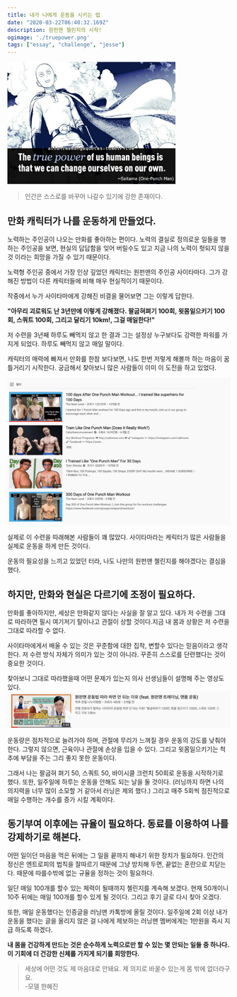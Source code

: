 ```yaml
---
title: 내가 나에게 운동을 시키는 법 
date: "2020-03-22T06:40:32.169Z"
description: 원펀맨 첼린지의 시작! 
ogimage: './truepower.png'
tags: ["essay", "challenge", "jesse"]
---
```


![saitama](./truepower.png)
>인간은 스스로를 바꾸어 나갈수 있기에 강한 존재이다.

## 만화 캐릭터가 나를 운동하게 만들었다.

노력하는 주인공이 나오는 만화를 좋아하는 편이다. 노력의 결실로 정의로운 일들을 행하는 주인공을 보면, 현실의 답답함을 잊어 버릴수도 있고 지금 나의 노력이 헛되지 않을 것 이라는 희망을 가질 수 있기 때문이다. 

노력형 주인공 중에서 가장 인상 깊었던 캐릭터는 원펀맨의 주인공 사이타마다. 그가 강해진 방법이 다른 캐릭터들에 비해 매우 현실적이기 때문이다.

작중에서 누가 사이타마에게 강해진 비결을 물어보면 그는 이렇게 답한다.

**"아무리 괴로워도 난 3년만에 이렇게 강해졌다. 팔굽혀펴기 100회, 윗몸일으키기 100회, 스쿼트 100회, 그리고 달리기 10km!, 그걸 매일한다!"**

저 수련을 3년째 하루도 빼먹지 않고 한 결과 그는 설정상 누구보다도 강력한 파워를 가지게 되었다. 하루도 빼먹지 않고 매일 말이다. 

캐릭터의 매력에 빠져서 만화를 한참 보다보면, 나도 한번 저렇게 해볼까 하는 마음이 꿈틀거리기 시작한다. 궁금해서 찾아보니 많은 사람들이 이미 이 도전을 하고 있었다.

![challenger](./onepuchchallenge.png)

실제로 이 수련을 따래해본 사람들이 꽤 많았다. 사이타마라는 케릭터가 많은 사람들을 실제로 운동을 하게 만든 것이다. 

운동의 필요성을 느끼고 있었던 터라, 나도 나만의 원펀맨 첼린지를 해야겠다는 결심을 했다. 

## 하지만, 만화와 현실은 다르기에 조정이 필요하다.

만화를 좋아하지만, 세상은 만화같지 않다는 사실을 잘 알고 있다. 내가 저 수련을 그대로 따라하면 필시 여기저기 탈이나고 관절이 상할 것이다.지금 내 몸과 상황은 저 수련을 그대로 따라할 수 없다. 

사이타마에게서 배울 수 있는 것은 꾸준함에 대한 집착, 변할수 있다는 믿음이라고 생각한다. 저 수련 방식 자체가 의미가 있는 것이 아니라. 꾸준히 스스로를 단련했다는 것이 중요한 것이다. 

찾아보니 그대로 따라했을때 어떤 문제가 있는지 의사 선생님들이 설명해 주는 영상도 있다.
![donotonepunch](./noonepuch.png)

운동량은 점차적으로 늘려가야 하며, 관절에 무리가 느껴질 경우 운동의 강도를 낮춰야 한다. 그렇지 않으면, 근육이나 관절에 손상을 입을 수 있다. 그리고 윗몸일으키기는 척추에 부담을 주는 그리 좋지 못한 운동이다. 

그래서 나는 팔굽혀 펴기 50, 스쿼트 50, 바이시클 크런치 50회로 운동을 시작하기로 했다. 또한, 일주일에 하루는 운동을 안해도 되는 날을 둘 것이다. (러닝까지 하면 나의 의지력을 너무 많이 소모할 거 같아서 러닝은 제외 했다.) 그리고 매주 5회씩 점진적으로 매일 수행하는 개수를 증가 시킬 계획이다. 


## 동기부여 이후에는 규율이 필요하다. 동료를 이용하여 나를 강제하기로 해본다. 

어떤 일이던 마음을 먹은 뒤에는 그 일을 끝까지 해내기 위한 장치가 필요하다. 인간의 정신은 엔트로피의 법칙을 잘따르기 때문에 그냥 방치해 두면, 끝없는 혼란으로 치닫는다. 때문에 따를수밖에 없는 규율을 정하는 것이 필요하다. 

일단 매일 100개를 할수 있는 체력이 될때까지 첼린지를 계속해 보겠다. 현재 50개이니 10주 뒤에는 매일 100개를 할수 있게 될 것이다. 그리고 후기 글로 다시 찾아 오겠다.

또한, 매일 운동했다는 인증글을 러닝맨 카톡방에 올릴 것이다. 일주일에 2회 이상 내가 운동을 했다는 글을 올리지 않은 걸 나에게 제보하는 러닝맨 멤버에게는 1만원을 즉시 지급 하도록 하겠다.



**내 몸을 건강하게 만드는 것은 순수하게 노력으로만 할 수 있는 몇 안되는 일들 중 하나다. 이 기회에 더 건강한 신체를 가지게 되기를 희망한다.**


> 세상에 어떤 것도 제 마음대로 안돼요. 제 의지로 바꿀수 있는게 몸 밖에 없더라구요.   
-모델 한혜진






